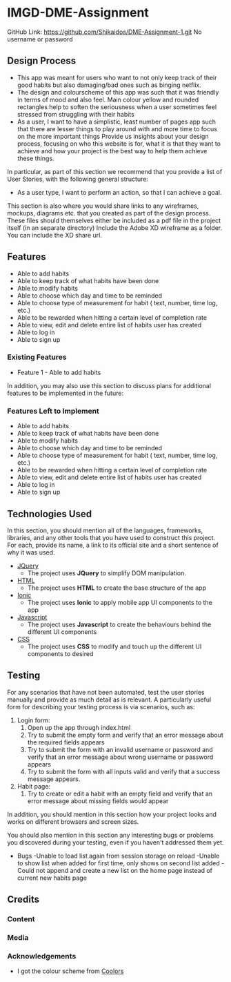 # IMGD-DME-Assignment

GitHub Link: https://github.com/Shikaidos/DME-Assignment-1.git
No username or password
 
## Design Process
- This app was meant for users who want to not only keep track of their good habits but also damaging/bad ones such as binging netflix.
- The design and colourscheme of this app was such that it was friendly in terms of mood and also feel. Main colour yellow and rounded rectangles help to soften the seriousness when a user sometimes feel stressed from struggling with their habits
- As a user, I want to have a simplistic, least number of pages app such that there are lesser things to play around with and more time to focus on the more important things 
Provide us insights about your design process, focusing on who this website is for, what it is that they want to achieve and how your project is the best way to help them achieve these things.

In particular, as part of this section we recommend that you provide a list of User Stories, with the following general structure:
- As a user type, I want to perform an action, so that I can achieve a goal.

This section is also where you would share links to any wireframes, mockups, diagrams etc. that you created as part of the design process. 
These files should themselves either be included as a pdf file in the project itself (in an separate directory)
Include the Adobe XD wireframe as a folder. You can include the XD share url. 

## Features

- Able to add habits
- Able to keep track of what habits have been done
- Able to modify habits
- Able to choose which day and time to be reminded
- Able to choose type of measurement for habit ( text, number, time log, etc.)
- Able to be rewarded when hitting a certain level of completion rate 
- Able to view, edit and delete entire list of habits user has created
- Able to log in
- Able to sign up
 
### Existing Features
- Feature 1 - Able to add habits

In addition, you may also use this section to discuss plans for additional features to be implemented in the future:

### Features Left to Implement
- Able to add habits
- Able to keep track of what habits have been done
- Able to modify habits
- Able to choose which day and time to be reminded
- Able to choose type of measurement for habit ( text, number, time log, etc.)
- Able to be rewarded when hitting a certain level of completion rate 
- Able to view, edit and delete entire list of habits user has created
- Able to log in
- Able to sign up

## Technologies Used

In this section, you should mention all of the languages, frameworks, libraries, and any other tools that you have used to construct this project. For each, provide its name, a link to its official site and a short sentence of why it was used.

- [JQuery](https://jquery.com)
    - The project uses **JQuery** to simplify DOM manipulation.
- [HTML](https://html.com/)
    - The project uses **HTML** to create the base structure of the app
- [Ionic](https://ionicframework.com/)
    - The project uses **Ionic** to apply mobile app UI components to the app
- [Javascript](https://www.javascript.com/)
    - The project uses **Javascript** to create the behaviours behind the different UI components
- [CSS]()
    - The project uses **CSS** to modify and touch up the different UI components to desired
## Testing

For any scenarios that have not been automated, test the user stories manually and provide as much detail as is relevant. A particularly useful form for describing your testing process is via scenarios, such as:

1. Login form:
    1. Open up the app through index.html
    2. Try to submit the empty form and verify that an error message about the required fields appears
    3. Try to submit the form with an invalid username or password and verify that an error message about wrong username or password appears
    4. Try to submit the form with all inputs valid and verify that a success message appears.
2. Habit page:
    1. Try to create or edit a habit with an empty field and verify that an error message about missing fields would appear

In addition, you should mention in this section how your project looks and works on different browsers and screen sizes.

You should also mention in this section any interesting bugs or problems you discovered during your testing, even if you haven't addressed them yet.

- Bugs
    -Unable to load list again from session storage on reload
    -Unable to show list when added for first time, only shows on second list added
    -Could not append and create a new list on the home page instead of current new habits page

## Credits

### Content

### Media

### Acknowledgements
- I got the colour scheme from [Coolors](https://coolors.co/)
